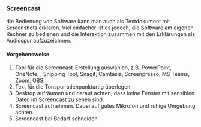 ### Screencast

die Bedienung von Software kann man auch als Textdokument mit Screenshots erklären. Viel einfacher ist es jedoch, die Software am eigenen Rechner zu bedienen und die Interaktion zusammen mit den Erklärungen als Audiospur aufzuzeichnen.

#### Vorgehensweise

1. Tool für die Screencast-Erstellung auswählen, z.B. PowerPoint, OneNote, , Snipping Tool, Snagit, Camtasia, Screenpresso, MS Teams, Zoom, OBS.
2. Text für die Tonspur stichpunktartig überlegen.
3. Desktop aufräumen und darauf achten, dass keine Fenster mit sensiblen Daten im Screencast zu sehen sind.
4. Screencast aufnehmen. Dabei auf gutes Mikrofon und ruhige Umgebung achten.
5. Screencast bei Bedarf schneiden.